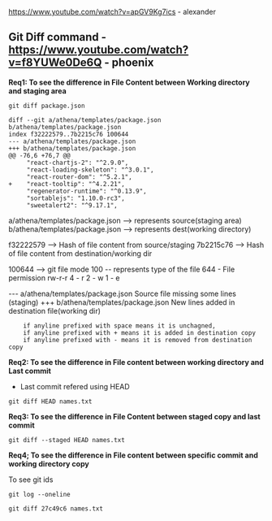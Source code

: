 https://www.youtube.com/watch?v=apGV9Kg7ics - alexander

## Git Diff command - https://www.youtube.com/watch?v=f8YUWe0De6Q - phoenix

**Req1: To see the difference in File Content between Working directory and staging area**

```gitbash 
git diff package.json
```

```
diff --git a/athena/templates/package.json b/athena/templates/package.json
index f32222579..7b2215c76 100644
--- a/athena/templates/package.json
+++ b/athena/templates/package.json
@@ -76,6 +76,7 @@
     "react-chartjs-2": "^2.9.0",
     "react-loading-skeleton": "^3.0.1",
     "react-router-dom": "^5.2.1",
+    "react-tooltip": "^4.2.21",
     "regenerator-runtime": "^0.13.9",
     "sortablejs": "1.10.0-rc3",
     "sweetalert2": "^9.17.1",
```

a/athena/templates/package.json     --> represents source(staging area) 
b/athena/templates/package.json     --> represents dest(working directory)

f32222579   --> Hash of file content from source/staging 
7b2215c76   --> Hash of file content from destination/working dir

100644      --> git file mode
                100 -- represents type of the file
                644 - File permission rw-r-r
                    4 - r
                    2 - w
                    1 - e


--- a/athena/templates/package.json Source file missing some lines (staging)
+++ b/athena/templates/package.json New lines added in destination file(working dir)


        if anyline prefixed with space means it is unchagned, 
        if anyline prefixed with + means it is added in destination copy 
        if anyline prefixed with - means it is removed from destination copy


**Req2: To see the difference in File content between working directory and Last commit**

* Last commit refered using HEAD
```
git diff HEAD names.txt
```

**Req3: To see the difference in File Content between staged copy and last commit**
```
git diff --staged HEAD names.txt
```

**Req4; To see the difference in File content between specific commit and working directory copy**

To see git ids 
```
git log --oneline
```
```
git diff 27c49c6 names.txt
```